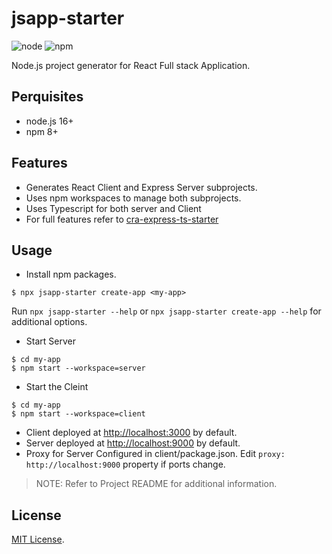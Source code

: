 # jsapp-starter
![node](http://img.shields.io/badge/node-16+-brightgreen.svg)
![npm](http://img.shields.io/badge/npm-8+-orange.svg)

Node.js project generator for React Full stack Application.

## Perquisites
- node.js 16+
- npm 8+

## Features
- Generates React Client and Express Server subprojects.
- Uses npm workspaces to manage both subprojects.
- Uses Typescript for both server and Client
- For full features refer to [cra-express-ts-starter](https://github.com/vkkotha/cra-express-ts-starter)

## Usage
- Install npm packages.
```shell script
$ npx jsapp-starter create-app <my-app>
```
Run `npx jsapp-starter --help` or `npx jsapp-starter create-app --help` for additional options.

- Start Server
```shell script
$ cd my-app
$ npm start --workspace=server
```

- Start the Cleint
```shell script
$ cd my-app
$ npm start --workspace=client
```
- Client deployed at [http://localhost:3000](http://localhost:3000) by default.
- Server deployed at [http://localhost:9000](http://localhost:9000) by default.
- Proxy for Server Configured in client/package.json. Edit `proxy: http://localhost:9000` property if ports change.

> NOTE: Refer to Project README for additional information.

## License
[MIT License](https://github.com/jsstarter/jsstarter/blob/master/LICENSE).